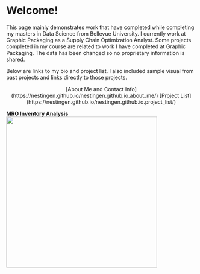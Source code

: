 # Welcome!

This page mainly demonstrates work that have completed while completing my masters in Data Science from Bellevue University. I currently work at Graphic Packaging as a Supply Chain Optimization Analyst. Some projects completed in my course are related to work I have completed at Graphic Packaging. The data has been changed so no proprietary information is shared.

Below are links to my bio and project list. I also included sample visual from past projects and links directly to those projects. 
<p align = "center">
[About Me and Contact Info](https://nestingen.github.io/nestingen.github.io.about_me/)
[Project List](https://nestingen.github.io/nestingen.github.io.project_list/)

<b>[MRO Inventory Analysis](https://nestingen.github.io/DSC-680-MRO-Inventory/) </b>
<img src="https://user-images.githubusercontent.com/54515596/106980925-b2bbc380-6726-11eb-90e7-b3229ef540e8.png" width="400">
</p>
